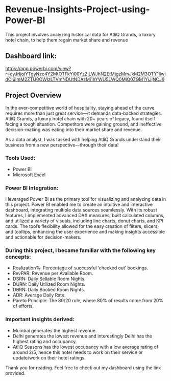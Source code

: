 # Revenue-Insights-Project-using-Power-BI
This project involves analyzing historical data for AtliQ Grands, a luxury hotel chain, to help them regain market share and revenue
## Dashboard link: 
https://app.powerbi.com/view?r=eyJrIjoiYTgyNzc4Y2MtOTFkYi00YzZlLWJhN2EtMjgzMmJkM2M3OTY1IiwidCI6ImM2ZTU0OWIzLTVmNDUtNDAzMi1hYWU5LWQ0MjQ0ZGM1YjJjNCJ9
## Project Overview
In the ever-competitive world of hospitality, staying ahead of the curve requires more than just great service—it demands data-backed strategies. AtliQ Grands, a luxury hotel chain with 20+ years of legacy, found itself facing a tough situation. Competitors were gaining ground, and ineffective decision-making was eating into their market share and revenue.

As a data analyst, I was tasked with helping AtliQ Grands understand their business from a new perspective—through their data!
### Tools Used:
- Power BI
- Microsoft Excel
### Power BI Integration:
I leveraged Power BI as the primary tool for visualizing and analyzing data in this project. Power BI enabled me to create an intuitive and interactive dashboard, integrating multiple data sources seamlessly. With its robust features, I implemented advanced DAX measures, built calculated columns, and utilized a variety of visuals, including line charts, donut charts, and KPI cards. The tool’s flexibility allowed for the easy creation of filters, slicers, and tooltips, enhancing the user experience and making insights accessible and actionable for decision-makers.
### During this project, I became familiar with the following key concepts:
- Realization%: Percentage of successful ‘checked out’ bookings.
- RevPAR: Revenue per Available Room.
- DSRN: Daily Sellable Room Nights.
- DURN: Daily Utilized Room Nights.
- DBRN: Daily Booked Room Nights.
- ADR: Average Daily Rate.
- Pareto Principle: The 80/20 rule, where 80% of results come from 20% of efforts.
### Important insights derived:
- Mumbai generates the highest revenue.
- Delhi generates the lowest revenue and interestingly Delhi has the highest rating and occupancy.
- AtliQ Seasons has the lowest occupancy with a low average rating of around 2/5, hence this hotel needs to work on their service or update/work on their hotel ratings.

Thank you for reading. Feel free to check out my dashboard using the link provided.

